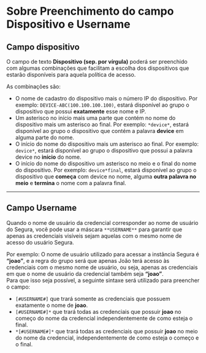 # Sobre Preenchimento do campo Dispositivo e Username

## Campo dispositivo  
O campo de texto **Dispositivo (sep. por vírgula)** poderá ser preenchido com algumas combinações que facilitam a escolha dos dispositivos que estarão disponíveis para aquela política de acesso.

As combinações são:

* O nome de cadastro do dispositivo mais o número IP do dispositivo. Por exemplo: `DEVICE-ABC(100.100.100.100)`, estará disponível ao grupo o dispositivo que possui **exatamente** esse nome e IP.  
* Um asterisco no início mais uma parte que contém no nome do dispositivo mais um asterisco ao final. Por exemplo: `*device*`, estará disponível ao grupo o dispositivo que contém a palavra **device** em alguma parte do nome.  
* O início do nome do dispositivo mais um asterisco ao final. Por exemplo: `device*`, estará disponível ao grupo o dispositivo que possui a palavra device no **início** do nome.  
* O início do nome do dispositivo um asterisco no meio e o final do nome do dispositivo. Por exemplo: `device*final`, estará disponível ao grupo o dispositivo que **começa** com device no nome, alguma **outra palavra no meio** e **termina** o nome com a palavra final.

---
## Campo Username

Quando o nome de usuário da credencial corresponder ao nome de usuário do Segura, você pode usar a máscara `**USERNAME**` para garantir que apenas as credenciais visíveis sejam aquelas com o mesmo nome de acesso do usuário Segura.

Por exemplo: O nome de usuário utilizado para acessar a instância Segura é **“joao”**, e a regra do grupo será que apenas João terá acesso às credenciais com o mesmo nome de usuário, ou seja, apenas as credenciais em que o nome de usuário da credencial também seja **“joao”**.  
Para que isso seja possível, a seguinte sintaxe será utilizado para preencher o campo:

* `[#USERNAME#]` que trará somente as credenciais que possuem exatamente o nome de **joao**.  
* `[#USERNAME#]*` que trará todas as credenciais que possuir **joao** no começo do nome da credencial independentemente de como esteja o final.  
* `*[#USERNAME#]*` que trará todas as credenciais que possuir **joao** no meio do nome da credencial, independentemente de como esteja o começo e o final.